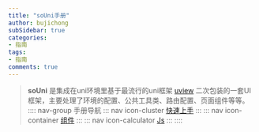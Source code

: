```yaml
---
title: "soUni手册"
author: bujichong
subSidebar: true
categories:
- 指南
tags:
- 指南
comments: true
---
```

> **soUni**  是集成在uni环境里基于最流行的uni框架 [uview](https://www.uviewui.com/) 二次包装的一套UI框架，主要处理了环境的配置、公共工具类、路由配置、页面组件等等。
:::: nav-group 手册导航
::: nav icon-cluster
[快速上手](../1.base/)
:::
::: nav icon-container
[组件](../2.components/)
:::
::: nav icon-calculator
[Js](../3.js/)
:::
::::